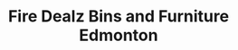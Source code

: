 ---
title: "Fire Dealz Bins and Furniture Edmonton"
url: /edmonton/fire-dealz-bins-and-furniture-edmonton/
shop: charity
---